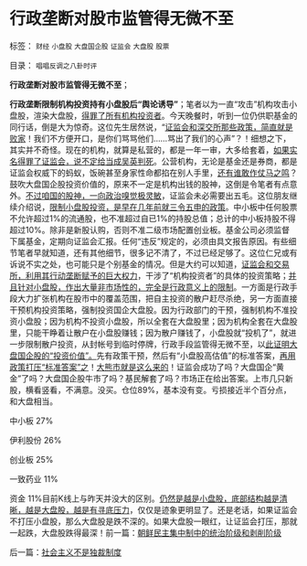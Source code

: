 # 行政垄断对股市监管得无微不至

标签： `财经` `小盘股` `大盘国企股` `证监会` `大盘股` `股票` 

目录： `唱唱反调之八卦时评`

**行政垄断对股市监管得无微不至**；

**行政垄断限制机构投资持有小盘股后“舆论诱导”**；笔者以为一直“攻击”机构攻击小盘股，渲染大盘股，[得罪了所有机构投资者](../../../2012/1/10/股民自已不反对股市谷物法，无人会替股民反对.md)。今天晚餐时，听到一位仍供职基金的同行话，倒是大为惊奇。这位先生居然说，“[证监会和深交所那些政策，简直就是败家](../../../2012/6/5/证监会的“技术分析”和计划经济的敢作敢为.md)！我们不方便开口，是你们骂骂他们……骂出了我们的心声”？！细想之下，其实并不奇怪。现在的机构，就算是私营的，都是一年一审，大多给套着，[如果实名得罪了证监会，说不定给当成吴英判死](../../../2012/6/10/为什么金融秩序Order吴英该死.md)。公营机构，无论是基金还是券商，都是证监会权威下的蚂蚁，饭碗甚至身家性命都掐在别人手里，[还有谁敢作仗马之鸣](../../../2009/10/9/民意就是民主吗？可定制的民意呢？.md)？鼓吹大盘国企股投资价值的，原来不一定是机构出钱的股神，这倒是令笔者有点意外。[不过咱国的股神，一向政治嗅觉极灵敏](../../../2012/1/10/机构型股神的“谷物法”，政治型股神和孔庆东老师.md)，证监会未必需要出五毛。这位朋友继续介绍说，[限制小盘股投资，是早在几年前就三令五申的政策](../../../2012/1/5/A股机构化超过60%，还打压小盘股，就注定大熊市.md)。中小板中任何股票不允许超过1%的流通股，也不准超过自已1%的持股总值；总计的中小板持股不得超过10%。除非是新股认购，否则不准二级市场配置创业板。基金公司必须监督下属基金，定期向证监会汇报。任何“违反”规定的，必须由具文报告原因。有些细节笔者早就知道，还有其他细节，很多记不清了，不过已经足够了。这位仁兄或有诉说不实之处，也可能只是个别基金的情况。但是大约可以知道，[证监会和交易所，利用其行动垄断赋予的巨大权力](../../../2012/3/7/监管的含义就是公有制；监管本身就意味着国进民退.md)，干涉了“机构投资者”的具体的投资策略；[并且针对小盘股，作出大量非市场性的，完全是行政意义上的限制](../../../2012/4/24/强盗逻辑正在制造空前的金融危机和经济危机.md)。一方面是行政手段大力扩张机构在股市中的覆盖范围，把自主投资的散户赶尽杀绝，另一方面直接干预机构投资策略，强制投资国企大盘股。因为行政部门的干预，强制机构不准投资小盘股；因为机构不投资小盘股，所以全套在大盘股里；因为机构全套在大盘股里，只能干睁着让散户在小盘股赚钱；因为散户赚钱了，小盘股就“投机了”，就进一步限制散户投资，从封帐号到临时停牌，行政手段监管得无微不至，以[此证明大盘国企股的“投资价值”。](../../../2011/1/18/大象有癌症，小猴扛大旗!.md)先有政策干预，然后有“小盘股高估值”的标准答案，[再用政策打压“标准答案”之](../../../2009/11/16/当绝对的真理标准失效后“真理越辩越明”？.md)！[大熊市就是这么来的](../../../2012/1/5/证监会政策过度令A股熊遍全球.md)！证监会成功了吗？大盘国企“黄金”了吗？大盘国企股牛市了吗？基民解套了吗？市场正在给出答案。上市几只新股，横看竖看，不满意。没买。仓位89%，基本没有变。亏损接近半个百分点，和大盘相当。

中小板 27%

伊利股份 26%

创业板 25%

一致药业 11%

资金 11%目前K线上与昨天并没大的区别。[仍然是越是小盘股，底部结构越是清晰，越是大盘股，越是有寻底压力](../../../2012/6/11/证监会会否再次打杀A股的牛市“趋势”？.md)，仅仅是迹象更明显了。还是老话，如果证监会不打压小盘股，那么大盘股是跌不深的。如果大盘股一眼红，让证监会打压，那就一起跌，大盘股跌得最深！前一篇：[朝鲜民主集中制中的统治阶级和剥削阶级](../../../2012/6/12/朝鲜民主集中制中的统治阶级和剥削阶级.md)

后一篇：[社会主义不是独裁制度](../../../2012/6/13/社会主义不是独裁制度.md)